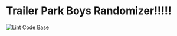# Trailer Park Boys Randomizer!!!!!


[![Lint Code Base](https://github.com/luntzel/tpbrandomizer/actions/workflows/tpb-lint.yml/badge.svg)](https://github.com/luntzel/tpbrandomizer/actions/workflows/tpb-lint.yml)
